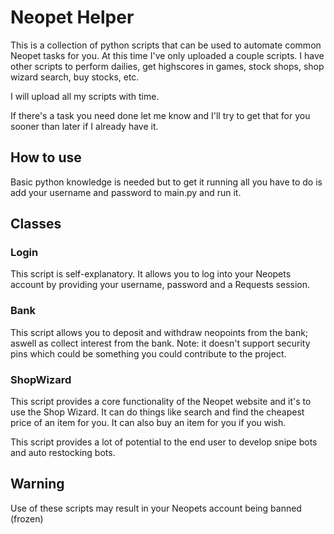 # Neopet Helper
This is a collection of python scripts that can be used to automate common Neopet tasks for you. At this time I've only uploaded a couple scripts. I have other scripts to perform dailies, get highscores in games, stock shops, shop wizard search, buy stocks, etc.

I will upload all my scripts with time.

If there's a task you need done let me know and I'll try to get that for you sooner than later if I already have it.

## How to use
Basic python knowledge is needed but to get it running all you have to do is add your username and password to main.py and run it.

## Classes
### Login
This script is self-explanatory. It allows you to log into your Neopets account by providing your username, password and a Requests session.

### Bank
This script allows you to deposit and withdraw neopoints from the bank; aswell as collect interest from the bank. Note: it doesn't support security pins which could be something you could contribute to the project.

### ShopWizard
This script provides a core functionality of the Neopet website and it's to use the Shop Wizard. It can do things like search and find the cheapest price of an item for you. It can also buy an item for you if you wish.

This script provides a lot of potential to the end user to develop snipe bots and auto restocking bots.

## Warning
Use of these scripts may result in your Neopets account being banned (frozen)
